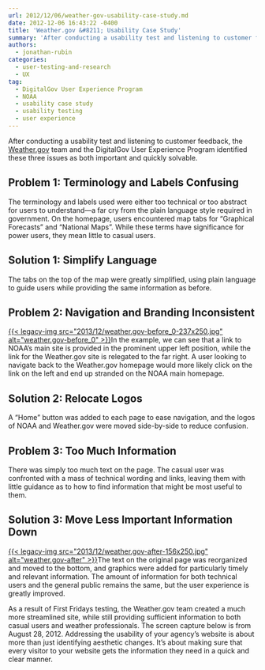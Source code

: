 ```yaml
---
url: 2012/12/06/weather-gov-usability-case-study.md
date: 2012-12-06 16:43:22 -0400
title: 'Weather.gov &#8211; Usability Case Study'
summary: 'After conducting a usability test and listening to customer feedback, the Weather.gov team and the DigitalGov User Experience Program identified these three issues as both important and quickly solvable. Problem 1: Terminology and Labels Confusing The terminology and labels used were either too technical or too abstract for users to understand&mdash;a far cry from the plain'
authors:
  - jonathan-rubin
categories:
  - user-testing-and-research
  - UX
tag:
  - DigitalGov User Experience Program
  - NOAA
  - usability case study
  - usability testing
  - user experience
---
```


After conducting a usability test and listening to customer feedback, the [Weather.gov](http://www.weather.gov/) team and the DigitalGov User Experience Program identified these three issues as both important and quickly solvable.

## Problem 1: Terminology and Labels Confusing

The terminology and labels used were either too technical or too abstract for users to understand—a far cry from the plain language style required in government. On the homepage, users encountered map tabs for “Graphical Forecasts” and “National Maps”. While these terms have significance for power users, they mean little to casual users.

## Solution 1: Simplify Language

The tabs on the top of the map were greatly simplified, using plain language to guide users while providing the same information as before.

## Problem 2: Navigation and Branding Inconsistent

[{{< legacy-img src="2013/12/weather.gov-before\_0-237x250.jpg" alt="weather.gov-before\_0" >}}](https://s3.amazonaws.com/sitesusa/wp-content/uploads/sites/212/2013/12/weather.gov-before_0.jpg)In the example, we can see that a link to NOAA’s main site is provided in the prominent upper left position, while the link for the Weather.gov site is relegated to the far right. A user looking to navigate back to the Weather.gov homepage would more likely click on the link on the left and end up stranded on the NOAA main homepage.

## Solution 2: Relocate Logos

A “Home” button was added to each page to ease navigation, and the logos of NOAA and Weather.gov were moved side-by-side to reduce confusion.

## Problem 3: Too Much Information

There was simply too much text on the page. The casual user was confronted with a mass of technical wording and links, leaving them with little guidance as to how to find information that might be most useful to them.

## Solution 3: Move Less Important Information Down

[{{< legacy-img src="2013/12/weather.gov-after-156x250.jpg" alt="weather.gov-after" >}}](https://s3.amazonaws.com/sitesusa/wp-content/uploads/sites/212/2013/12/weather.gov-after.jpg)The text on the original page was reorganized and moved to the bottom, and graphics were added for particularly timely and relevant information. The amount of information for both technical users and the general public remains the same, but the user experience is greatly improved.

As a result of First Fridays testing, the Weather.gov team created a much more streamlined site, while still providing sufficient information to both casual users and weather professionals. The screen capture below is from August 28, 2012. Addressing the usability of your agency’s website is about more than just identifying aesthetic changes. It’s about making sure that every visitor to your website gets the information they need in a quick and clear manner.